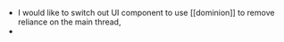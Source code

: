 - I would like to switch out UI component to use [[dominion]] to remove reliance on the main thread,
-